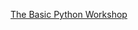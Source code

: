 [The Basic Python Workshop](https://courses.baobabplatform.org/courses/course-v1:Baobab+PS520+2021_Q2/course/)
